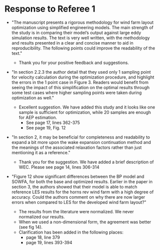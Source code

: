# Response to Referee 1

- "The manuscript presents a rigorous methodology for wind farm layout optimization using simplified engineering models. The main strength of the study is in comparing their model’s output against large eddy simulation results. The text is very well written, with the methodology and results presented in a clear and concise manner to aid in reproducibility. The following points could improve the readability of the text."
    - Thank you for your positive feedback and suggestions.

- "In section 2.2.3 the author detail that they used only 1 sampling point for velocity calculation during the optimization procedure, and highlight the errors in the 1 point case in Figure 3. Readers would benefit from seeing the impact of this simplification on the optimal results through some test cases where higher sampling points were taken during optimization as well."
    - Excellent suggestion. We have added this study and it looks like one sample is sufficient for optimization, while 20 samples are enough for AEP estimation.
        - See page 17, lines 362-375
        - See page 19, Fig. 12

- "In section 2, it may be beneficial for completeness and readability to expand a bit more upon the wake expansion continuation method and the meanings of the associated relaxation factors rather than just mentioning it as a reference."
    - Thank you for the suggestion. We have added a brief description of WEC. Please see page 14, lines 306-314

- "Figure 12 show significant differences between the BP model and SOWFA, for both the base and optimized results. Earlier in the paper in section 3, the authors showed that their model is able to match reference LES results for the horns rev wind farm with a high degree of accuracy. Could the authors comment on why there are now larger errors when compared to LES for the developed wind farm layout?"
    - The results from the literature were normalized. We never normalized our results.
    - When we used a non-dimensional form, the agreement was better (see fig 14).
    - Clarification has been added in the following places:
        - page 18, line 379
        - page 19, lines 393-394